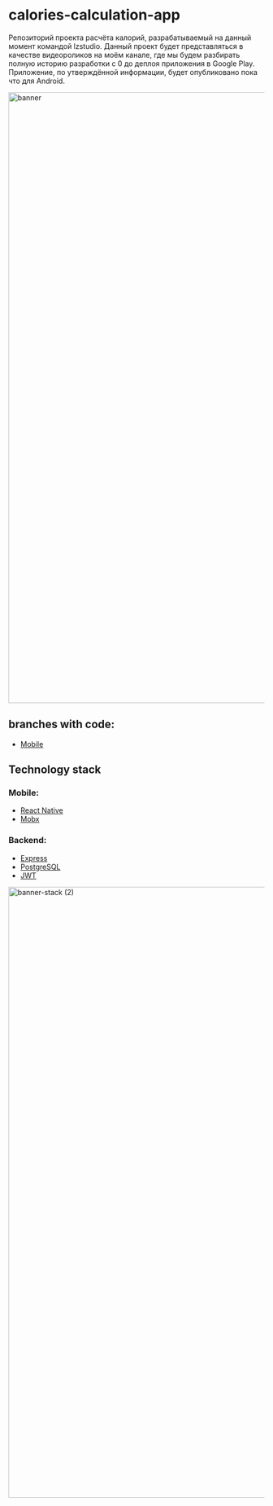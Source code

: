 # calories-calculation-app

Репозиторий проекта расчёта калорий, разрабатываемый на данный момент командой lzstudio. 
Данный проект будет представляться в качестве видеороликов на моём канале, где мы будем разбирать полную историю разработки с 0 до деплоя приложения в Google Play.
Приложение, по утверждённой информации, будет опубликовано пока что для Android.

<img width="1200" alt="banner" src="https://user-images.githubusercontent.com/73714921/147478464-4678b396-72da-4a3a-8446-9fe06fe31064.png">

## branches with code:

-  [Mobile](https://github.com/evyz/calories-calculation-app/tree/mobile)

## Technology stack

### Mobile: 

- [React Native](https://reactnative.dev)
- [Mobx](https://mobx.js.org/)

### Backend: 

- [Express](https://expressjs.com/)
- [PostgreSQL](https://www.postgresql.org/)
- [JWT](https://jwt.io)

<img width="1200" alt="banner-stack (2)" src="https://user-images.githubusercontent.com/73714921/147505511-3d40818a-95a8-4bdc-b97f-ba619a2c3f73.png">
